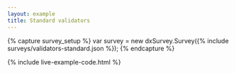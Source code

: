 ```yaml
---
layout: example
title: Standard validators
---
```

{% capture survey_setup %}
var survey = new dxSurvey.Survey({% include surveys/validators-standard.json %});
{% endcapture %}

{% include live-example-code.html %}
